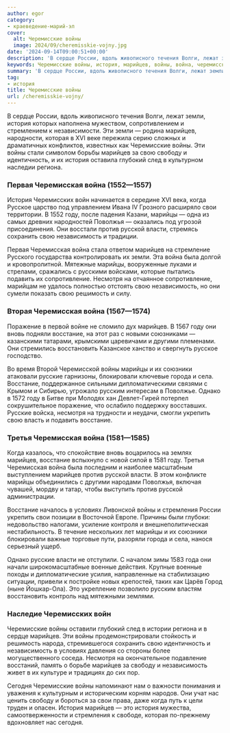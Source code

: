 ```yaml
---
author: egor
category:
- краеведение-марий-эл
cover:
  alt: Черемисские войны
  image: 2024/09/cheremisskie-vojny.jpg
date: '2024-09-14T09:00:51+00:00'
description: 'В сердце России, вдоль живописного течения Волги, лежат земли, история которых наполнена мужеством, сопротивлением и стремлением к независимости. Эти...'
keywords: Черемисские войны, история, марийцев, войны, война, черемисская, марийцы, восстание, году, независимость, земли, черемисские, свободу, свои, против, русской
summary: 'В сердце России, вдоль живописного течения Волги, лежат земли, история которых наполнена мужеством, сопротивлением и стремлением к независимости. Эти...'
tag:
- история
title: Черемисские войны
url: /cheremisskie-vojny/
---
```


В сердце России, вдоль живописного течения Волги, лежат земли, история которых наполнена мужеством, сопротивлением и стремлением к независимости. Эти земли — родина марийцев, народности, которая в XVI веке пережила серию сложных и драматичных конфликтов, известных как Черемисские войны. Эти войны стали символом борьбы марийцев за свою свободу и идентичность, и их история оставила глубокий след в культурном наследии региона.

### Первая Черемисская война (1552—1557)

История Черемисских войн начинается в середине XVI века, когда Русское царство под управлением Ивана IV Грозного расширяло свои территории. В 1552 году, после падения Казани, марийцы — одна из самых древних народностей Поволжья — оказались под угрозой присоединения. Они восстали против русской власти, стремясь сохранить свою независимость и традиции.

Первая Черемисская война стала ответом марийцев на стремление Русского государства контролировать их земли. Эта война была долгой и кровопролитной. Мятежные марийцы, вооруженные луками и стрелами, сражались с русскими войсками, которые пытались подавить их сопротивление. Несмотря на отчаянное сопротивление, марийцам не удалось полностью отстоять свою независимость, но они сумели показать свою решимость и силу.

### Вторая Черемисская война (1567—1574)

Поражение в первой войне не сломило дух марийцев. В 1567 году они вновь подняли восстание, на этот раз с новыми союзниками — казанскими татарами, крымскими царевичами и другими племенами. Они стремились восстановить Казанское ханство и свергнуть русское господство.

Во время Второй Черемисской войны марийцы и их союзники атаковали русские гарнизоны, блокировали ключевые города и села. Восстание, поддержанное сильными дипломатическими связями с Крымом и Сибирью, угрожало русским интересам в Поволжье. Однако в 1572 году в Битве при Молодях хан Девлет-Гирей потерпел сокрушительное поражение, что ослабило поддержку восставших. Русские войска, несмотря на трудности и неудачи, смогли укрепить свою власть и подавить восстание.

### Третья Черемисская война (1581—1585)

Когда казалось, что спокойствие вновь воцарилось на землях марийцев, восстание вспыхнуло с новой силой в 1581 году. Третья Черемисская война была последним и наиболее масштабным выступлением марийцев против русской власти. В этом конфликте марийцы объединились с другими народами Поволжья, включая чувашей, мордву и татар, чтобы выступить против русской администрации.

Восстание началось в условиях Ливонской войны и стремления России укрепить свои позиции в Восточной Европе. Причины были глубоки: недовольство налогами, усиление контроля и внешнеполитическая нестабильность. В течение нескольких лет марийцы и их союзники блокировали важные торговые пути, разоряли города и села, нанося серьезный ущерб.

Однако русские власти не отступили. С началом зимы 1583 года они начали широкомасштабные военные действия. Крупные военные походы и дипломатические усилия, направленные на стабилизацию ситуации, привели к постройке новых крепостей, таких как Царёв Город (ныне Йошкар-Ола). Это укрепление позволило русским властям восстановить контроль над мятежными землями.

### Наследие Черемисских войн

Черемисские войны оставили глубокий след в истории региона и в сердце марийцев. Эти войны продемонстрировали стойкость и решимость народа, стремившегося сохранить свою идентичность и независимость в условиях давления со стороны более могущественного соседа. Несмотря на окончательное подавление восстаний, память о борьбе марийцев за свободу и независимость живет в их культуре и традициях до сих пор.

Сегодня Черемисские войны напоминают нам о важности понимания и уважения к культурным и историческим корням народов. Они учат нас ценить свободу и бороться за свои права, даже когда путь к цели труден и опасен. История марийцев — это история мужества, самоотверженности и стремления к свободе, которая по-прежнему вдохновляет нас сегодня.